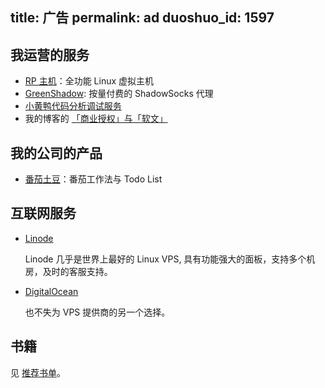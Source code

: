 title: 广告
permalink: ad
duoshuo_id: 1597
---

## 我运营的服务

* [RP 主机](http://rpvhost.net)：全功能 Linux 虚拟主机
* [GreenShadow](http://greenshadow.net): 按量付费的 ShadowSocks 代理
* [小黄鸭代码分析调试服务](http://item.taobao.com/item.htm?id=40108038667)
* 我的博客的 [「商业授权」与「软文」](/about#licence)

## 我的公司的产品

* [番茄土豆](https://pomotodo.com)：番茄工作法与 Todo List

## 互联网服务

* [Linode](https://www.linode.com/?r=a196912d910d9eefa806a2f2a00e5991811f85ef)

    Linode 几乎是世界上最好的 Linux VPS, 具有功能强大的面板，支持多个机房，及时的客服支持。

* [DigitalOcean](https://www.digitalocean.com/?refcode=3adfb872a7c3)

    也不失为 VPS 提供商的另一个选择。

## 书籍

见 [推荐书单](/booklist)。
